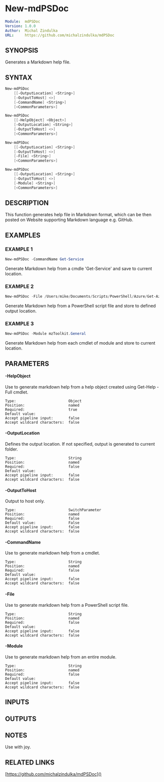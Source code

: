 # New-mdPSDoc
```yaml
Module:  mdPSDoc
Version: 1.0.0
Author:  Michal Zindulka
URL:     https://github.com/michalzindulka/mdPSDoc
```


## SYNOPSIS
Generates a Markdown help file.


## SYNTAX
```powershell
New-mdPSDoc
	[[-OutputLocation] <String>]
	[-OutputToHost] <>]
	[-CommandName] <String>]
	[<CommonParameters>]
```


```powershell
New-mdPSDoc
	[[-HelpObject] <Object>]
	[-OutputLocation] <String>]
	[-OutputToHost] <>]
	[<CommonParameters>]
```


```powershell
New-mdPSDoc
	[[-OutputLocation] <String>]
	[-OutputToHost] <>]
	[-File] <String>]
	[<CommonParameters>]
```


```powershell
New-mdPSDoc
	[[-OutputLocation] <String>]
	[-OutputToHost] <>]
	[-Module] <String>]
	[<CommonParameters>]
```




## DESCRIPTION
This function generates help file in Markdown format, which can be then posted on Website supporting Markdown language e.g. GitHub.


## EXAMPLES
###  EXAMPLE 1
```powershell
New-mdPSDoc -CommandName Get-Service
```
Generate Markdown help from a cmdle 'Get-Service' and save to current location.


###  EXAMPLE 2
```powershell
New-mdPSDoc -File /Users/mike/Documents/Scripts/PowerShell/Azure/Get-AzVmNetwork/Get-AzVmNetwork.ps1 -OutputLocation /Users/mike/Documents/Scripts/HelpFiles/
```
Generate Markdown help from a PowerShell script file and store to defined output location.


###  EXAMPLE 3
```powershell
New-mdPSDoc -Module mzToolkit.General
```
Generate Markdown help from each cmdlet of module and store to current location.




## PARAMETERS
#### -HelpObject
Use to generate markdown help from a help object created using Get-Help -Full cmdlet.
```
Type:                        Object
Position:                    named
Required:                    true
Default value:
Accept pipeline input:       false
Accept wildcard characters:  false
```


#### -OutputLocation
Defines the output location. If not specified, output is generated to current folder.
```
Type:                        String
Position:                    named
Required:                    false
Default value:
Accept pipeline input:       false
Accept wildcard characters:  false
```


#### -OutputToHost
Output to host only.
```
Type:                        SwitchParameter
Position:                    named
Required:                    false
Default value:               False
Accept pipeline input:       false
Accept wildcard characters:  false
```


#### -CommandName
Use to generate markdown help from a cmdlet.
```
Type:                        String
Position:                    named
Required:                    false
Default value:
Accept pipeline input:       false
Accept wildcard characters:  false
```


#### -File
Use to generate markdown help from a PowerShell script file.
```
Type:                        String
Position:                    named
Required:                    false
Default value:
Accept pipeline input:       false
Accept wildcard characters:  false
```


#### -Module
Use to generate markdown help from an entire module.
```
Type:                        String
Position:                    named
Required:                    false
Default value:
Accept pipeline input:       false
Accept wildcard characters:  false
```




## INPUTS



## OUTPUTS



## NOTES
Use with joy.


## RELATED LINKS
[https://github.com/michalzindulka/mdPSDoc]()
